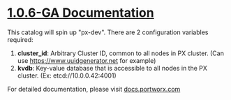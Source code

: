 # [1.0.6-GA Documentation](http://docs.portworx.com)

This catalog will spin up "px-dev".
There are 2 configuration variables required:
 1. **cluster_id**:  Arbitrary Cluster ID, common to all nodes in PX cluster.  (Can use https://www.uuidgenerator.net for example)
 2. **kvdb**:  Key-value database that is accessible to all nodes in the PX cluster.  (Ex: etcd://10.0.0.42:4001)

For detailed documentation, please visit [docs.portworx.com](http://docs.portworx.com)

